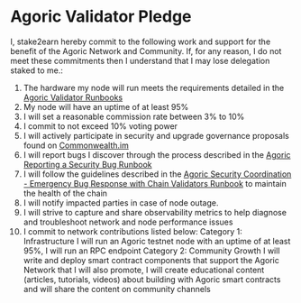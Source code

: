# Agoric Validator Pledge

I, stake2earn hereby commit to the following work and support for the benefit of the Agoric Network and Community. If, for any reason, I do not meet these commitments then I understand that I may lose delegation staked to me.: 
1. The hardware my node will run meets the requirements detailed in the [Agoric Validator Runbooks](https://github.com/Agoric/agoric-sdk/wiki/Runbook%...) 
2. My node will have an uptime of at least 95% 
3. I will set a reasonable commission rate between 3% to 10% 
4. I commit to not exceed 10% voting power 
5. I will actively participate in security and upgrade governance proposals found on [Commonwealth.im](https://commonwealth.im/agoric) 
6. I will report bugs I discover through the process described in the [Agoric Reporting a Security Bug Runbook](https://github.com/Agoric/agoric-sdk/wiki/Runbook%...) 
7. I will follow the guidelines described in the [Agoric Security Coordination - Emergency Bug Response with Chain Validators Runbook](https://github.com/Agoric/agoric-sdk/wiki/Runbook%...) to maintain the health of the chain 
8. I will notify impacted parties in case of node outage. 
9. I will strive to capture and share observability metrics to help diagnose and troubleshoot network and node performance issues 
10. I commit to network contributions listed below: 
Category 1: Infrastructure 
I will run an Agoric testnet node with an uptime of at least 95%, I will run an RPC endpoint 
Category 2: Community Growth 
I will write and deploy smart contract components that support the Agoric Network that I will also promote, I will create educational content (articles, tutorials, videos) about building with Agoric smart contracts and will share the content on community channels

